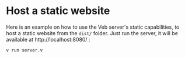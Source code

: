 # Host a static website

Here is an example on how to use the Veb server's static capabilities,
to host a static website from the `dist/` folder. Just run the server,
it will be available at http://localhost:8080/ :

```bash
v run server.v
```
